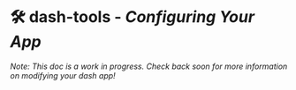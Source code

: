 # 🛠️ **dash-tools** - _Configuring Your App_

_Note: This doc is a work in progress. Check back soon for more information on modifying your dash app!_
